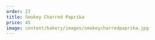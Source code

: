 ```yaml
---
order: 27
title: Smokey Charred Paprika
price: 45
image: content/bakery/images/smokeycharredpaprika.jpg
---
```

